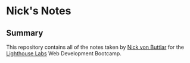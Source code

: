 # Nick's Notes

## Summary

This repository contains all of the notes taken by [Nick von Buttlar](https://github.com/vonbutt) for the [Lighthouse Labs](https://lighthouselabs.ca/) Web Development Bootcamp.


